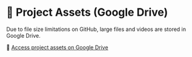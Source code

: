 # 📁 Project Assets (Google Drive)

Due to file size limitations on GitHub, large files and videos are stored in Google Drive.

🔗 [Access project assets on Google Drive](https://drive.google.com/drive/u/2/folders/1GSEyR_yn5co4pbE680qHHITfzeuoz0kv)
